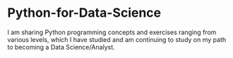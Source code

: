 # Python-for-Data-Science
I am sharing Python programming concepts and exercises ranging from various levels, which I have studied and am continuing to study on my path to becoming a Data Science/Analyst.
